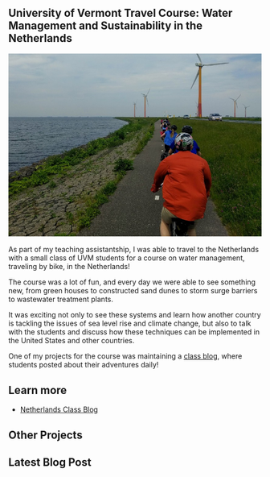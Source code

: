 ## University of Vermont Travel Course: Water Management and Sustainability in the Netherlands

![Netherlands](/assets/netherlands.jpg)

As part of my teaching assistantship, I was able to travel to the Netherlands with a small class of UVM students for a course on water management, traveling by bike, in the Netherlands!

The course was a lot of fun, and every day we were able to see something new, from green houses to constructed sand dunes to storm surge barriers to wastewater treatment plants.

It was exciting not only to see these systems and learn how another country is tackling the issues of sea level rise and climate change, but also to talk with the students and discuss how these techniques can be implemented in the United States and other countries.

One of my projects for the course was maintaining a [class blog](http://blog.uvm.edu/netherlands/), where students posted about their adventures daily!

## Learn more

- [Netherlands Class Blog](http://blog.uvm.edu/netherlands/)

<div class="card" id="card-allarmwater" style="cursor: pointer;" onClick="window.location='/work';">
    <div class="card-container">
    <h2>Other Projects</h2>
  </div>
</div>
<div class="card" id="card-blog" style="cursor: pointer;" onClick="window.open('https://medium.com/@holdensparacino/latest', '_blank')">
    <div class="card-container">
    <h2>Latest Blog Post</h2>
  </div>
</div>
